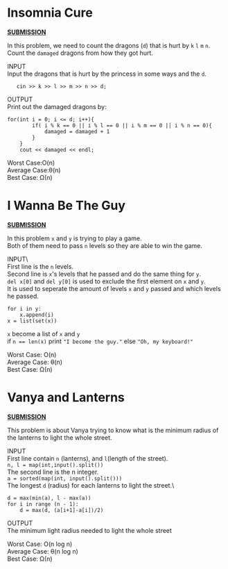 # Insomnia Cure
[**SUBMISSION**](http://codeforces.com/contest/148/submission/42999367)

In this  problem, we need to count the dragons (`d`) that is hurt by `k` `l` `m` `n`.\
Count the `damaged` dragons from how they got hurt.

INPUT\
Input the dragons that is hurt by the princess in some ways and the `d`.
```int k, l, m, n, d;
   cin >> k >> l >> m >> n >> d;
```

OUTPUT\
Print out the damaged dragons by:
```
for(int i = 0; i <= d; i++){
        if( i % k == 0 || i % l == 0 || i % m == 0 || i % n == 0){
            damaged = damaged + 1
        }
    }
    cout << damaged << endl;
```

Worst Case:O(n)\
Average Case:θ(n)\
Best Case: Ω(n)

# I Wanna Be The Guy
[**SUBMISSION**](http://codeforces.com/contest/469/submission/43030666)

In this problem `x` and `y` is trying to play a game.\
Both of them need to pass `n` levels so they are able to win the game.

INPUT\  
First line is the `n` levels.\
Second line is `x`'s levels that he passed and do the same thing for `y`.\
`del x[0]` and `del y[0]` is used to exclude the first element on `x` and `y`.\
It is used to seperate the amount of levels `x` and `y` passed and which levels he passed.

```
for i in y:
    x.append(i)
x = list(set(x))
```
`x` become a list of `x` and `y`\
if `n == len(x)` print `"I become the guy."` else `"Oh, my keyboard!"` 

Worst Case: O(n)\
Average Case: θ(n)\
Best Case: Ω(n)

# Vanya and Lanterns
[**SUBMISSION**](http://codeforces.com/contest/492/submission/43032544)

This problem is about Vanya trying to know what is the minimum radius of the lanterns to light the whole street.

INPUT\
First line contain `n` (lanterns), and `l`(length of the street).\
`n, l = map(int,input().split())`\
The second line is the n integer.\
`a = sorted(map(int, input().split()))`\
The longest `d` (radius) for each lanterns to light the street.\
```
d = max(min(a), l - max(a))
for i in range (n - 1):
    d = max(d, (a[i+1]-a[i])/2)
```

OUTPUT\
The minimum light radius needed to light the whole street

Worst Case: O(n log n)\
Average Case: θ(n log n)\
Best Case: Ω(n)
